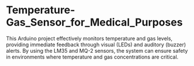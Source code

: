 # Temperature-Gas_Sensor_for_Medical_Purposes
This Arduino project effectively monitors temperature and gas levels, providing immediate feedback through visual (LEDs) and auditory (buzzer) alerts. By using the LM35 and MQ-2 sensors, the system can ensure safety in environments where temperature and gas concentrations are critical. 
